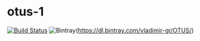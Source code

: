 # otus-1
[![Build Status](https://travis-ci.org/gromakovski/otus-1.svg?branch=master)](https://travis-ci.org/gromakovski/otus-1)
![Bintray](https://img.shields.io/bintray/v/vladimir-gr/OTUS/HOMEWORK_1.svg?style=plastic)(https://dl.bintray.com/vladimir-gr/OTUS/)

